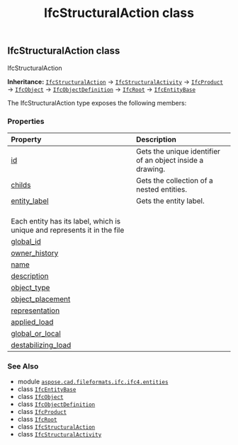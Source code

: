 ﻿---
title: IfcStructuralAction class
second_title: Aspose.CAD for Python via .NET API References
description: 
type: docs
weight: 6280
url: /python-net/aspose.cad.fileformats.ifc.ifc4.entities/ifcstructuralaction/
is_root: false
---

## IfcStructuralAction class

IfcStructuralAction



**Inheritance:** [`IfcStructuralAction`](/cad/python-net/aspose.cad.fileformats.ifc.ifc4.entities/ifcstructuralaction) → 
[`IfcStructuralActivity`](/cad/python-net/aspose.cad.fileformats.ifc.ifc4.entities/ifcstructuralactivity) → 
[`IfcProduct`](/cad/python-net/aspose.cad.fileformats.ifc.ifc4.entities/ifcproduct) → 
[`IfcObject`](/cad/python-net/aspose.cad.fileformats.ifc.ifc4.entities/ifcobject) → 
[`IfcObjectDefinition`](/cad/python-net/aspose.cad.fileformats.ifc.ifc4.entities/ifcobjectdefinition) → 
[`IfcRoot`](/cad/python-net/aspose.cad.fileformats.ifc.ifc4.entities/ifcroot) → 
[`IfcEntityBase`](/cad/python-net/aspose.cad.fileformats.ifc/ifcentitybase)



The IfcStructuralAction type exposes the following members:

### Properties
| Property | Description |
| :- | :- |
| [id](/cad/python-net/aspose.cad.fileformats.ifc.ifc4.entities/ifcstructuralaction/id) | Gets the unique identifier of an object inside a drawing. |
| [childs](/cad/python-net/aspose.cad.fileformats.ifc.ifc4.entities/ifcstructuralaction/childs) | Gets the collection of a nested entities. |
| [entity_label](/cad/python-net/aspose.cad.fileformats.ifc.ifc4.entities/ifcstructuralaction/entity_label) | Gets the entity label.<br/>Each entity has its label, which is unique and represents it in the file |
| [global_id](/cad/python-net/aspose.cad.fileformats.ifc.ifc4.entities/ifcstructuralaction/global_id) |  |
| [owner_history](/cad/python-net/aspose.cad.fileformats.ifc.ifc4.entities/ifcstructuralaction/owner_history) |  |
| [name](/cad/python-net/aspose.cad.fileformats.ifc.ifc4.entities/ifcstructuralaction/name) |  |
| [description](/cad/python-net/aspose.cad.fileformats.ifc.ifc4.entities/ifcstructuralaction/description) |  |
| [object_type](/cad/python-net/aspose.cad.fileformats.ifc.ifc4.entities/ifcstructuralaction/object_type) |  |
| [object_placement](/cad/python-net/aspose.cad.fileformats.ifc.ifc4.entities/ifcstructuralaction/object_placement) |  |
| [representation](/cad/python-net/aspose.cad.fileformats.ifc.ifc4.entities/ifcstructuralaction/representation) |  |
| [applied_load](/cad/python-net/aspose.cad.fileformats.ifc.ifc4.entities/ifcstructuralaction/applied_load) |  |
| [global_or_local](/cad/python-net/aspose.cad.fileformats.ifc.ifc4.entities/ifcstructuralaction/global_or_local) |  |
| [destabilizing_load](/cad/python-net/aspose.cad.fileformats.ifc.ifc4.entities/ifcstructuralaction/destabilizing_load) |  |



### See Also
* module [`aspose.cad.fileformats.ifc.ifc4.entities`](..)
* class [`IfcEntityBase`](/cad/python-net/aspose.cad.fileformats.ifc/ifcentitybase)
* class [`IfcObject`](/cad/python-net/aspose.cad.fileformats.ifc.ifc4.entities/ifcobject)
* class [`IfcObjectDefinition`](/cad/python-net/aspose.cad.fileformats.ifc.ifc4.entities/ifcobjectdefinition)
* class [`IfcProduct`](/cad/python-net/aspose.cad.fileformats.ifc.ifc4.entities/ifcproduct)
* class [`IfcRoot`](/cad/python-net/aspose.cad.fileformats.ifc.ifc4.entities/ifcroot)
* class [`IfcStructuralAction`](/cad/python-net/aspose.cad.fileformats.ifc.ifc4.entities/ifcstructuralaction)
* class [`IfcStructuralActivity`](/cad/python-net/aspose.cad.fileformats.ifc.ifc4.entities/ifcstructuralactivity)
